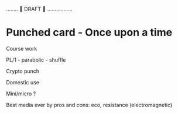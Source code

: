 
........ 🚧 DRAFT 🚧 .................

# Punched card - Once upon a time

Course work

PL/1 - parabolic - shuffle

Crypto punch

Domestic use

Mini/micro ?

Best media ever by pros and cons: eco, resistance (electromagnetic)

